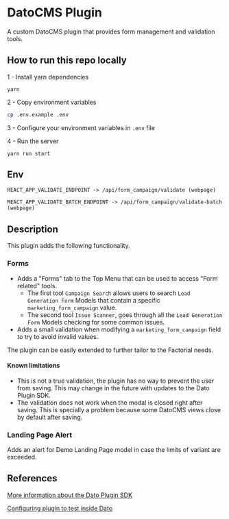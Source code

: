 # DatoCMS Plugin

A custom DatoCMS plugin that provides form management and validation tools.

## How to run this repo locally

1 - Install yarn dependencies

```
yarn
```

2 - Copy environment variables

```bash
cp .env.example .env
```

3 - Configure your environment variables in `.env` file

4 - Run the server

```
yarn run start
```

## Env

```
REACT_APP_VALIDATE_ENDPOINT -> /api/form_campaign/validate (webpage)

REACT_APP_VALIDATE_BATCH_ENDPOINT -> /api/form_campaign/validate-batch (webpage)
```


## Description

This plugin adds the following functionality.

### Forms

- Adds a "Forms" tab to the Top Menu that can be used to access "Form related" tools.
  - The first tool `Campaign Search` allows users to search `Lead Generation Form` Models that contain a specific `marketing_form_campaign` value.
  - The second tool `Issue Scanner`, goes through all the `Lead Generation Form` Models checking for some common issues.
- Adds a small validation when modifying a `marketing_form_campaign` field to try to avoid invalid values.

The plugin can be easily extended to further tailor to the Factorial needs.

#### Known limitations
- This is not a true validation, the plugin has no way to prevent the user from saving. This may change in the future with updates to the Dato Plugin SDK.
- The validation does not work when the modal is closed right after saving. This is specially a problem because some DatoCMS views close by default after saving.

### Landing Page Alert
Adds an alert for Demo Landing Page model in case the limits of variant are exceeded.

## References

[More information about the Dato Plugin SDK](https://www.datocms.com/docs/plugin-sdk)

[Configuring plugin to test inside Dato](https://www.datocms.com/docs/plugin-sdk/build-your-first-plugin)
